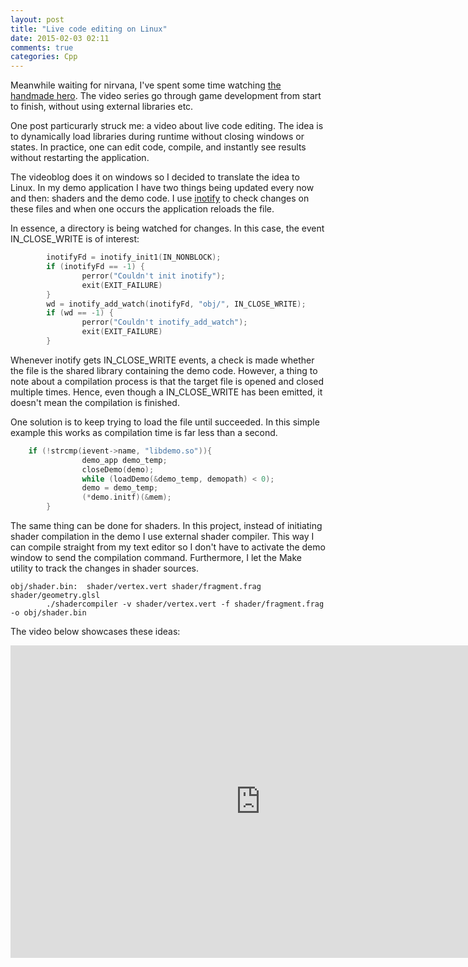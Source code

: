 ```yaml
---
layout: post
title: "Live code editing on Linux"
date: 2015-02-03 02:11
comments: true
categories: Cpp
---
```


Meanwhile waiting for nirvana, I've spent some time watching [the handmade hero](https://handmadehero.org/). The video series go through game development from start to finish, without using external libraries etc.

 One post particurarly struck me: a video about live code editing. The idea is to dynamically load libraries during runtime without closing windows or states. In practice, one can edit code, compile, and instantly see results without restarting the application. 

The videoblog does it on windows so I decided to translate the idea to Linux. In my demo application I have two things being updated every now and then: shaders and the demo code. I use [inotify](http://man7.org/linux/man-pages/man7/inotify.7.html) to check changes on these files and when one occurs the application reloads the file.

In essence, a directory is being watched for changes. In this case, the event IN_CLOSE_WRITE is of interest:

``` cpp
        inotifyFd = inotify_init1(IN_NONBLOCK);                                 
        if (inotifyFd == -1) {                                                  
                perror("Couldn't init inotify");                                
                exit(EXIT_FAILURE)                                              
        }                                                                       
        wd = inotify_add_watch(inotifyFd, "obj/", IN_CLOSE_WRITE);              
        if (wd == -1) {                                                         
                perror("Couldn't inotify_add_watch");                           
                exit(EXIT_FAILURE)                                              
        }                                                                       
```

Whenever inotify gets IN_CLOSE_WRITE events, a check is made whether the file is the shared library containing the demo code. However, a thing to note about a compilation process is that the target file is opened and closed multiple times. Hence, even though a IN_CLOSE_WRITE has been emitted, it doesn't mean the compilation is finished.

One solution is to keep trying to load the file until succeeded. In this simple example this works as compilation time is far less than a second.

``` cpp
	if (!strcmp(ievent->name, "libdemo.so")){
                demo_app demo_temp;                        
                closeDemo(demo);                           
                while (loadDemo(&demo_temp, demopath) < 0); 
                demo = demo_temp;                       
                (*demo.initf)(&mem);                    
        }   
```

The same thing can be done for shaders. In this project, instead of initiating shader compilation in the demo I use external shader compiler. This way I can compile straight from my text editor so I don't have to activate the demo window to send the compilation command. Furthermore, I let the Make utility to track the changes in shader sources. 

``` make
obj/shader.bin:  shader/vertex.vert shader/fragment.frag shader/geometry.glsl   
        ./shadercompiler -v shader/vertex.vert -f shader/fragment.frag -o obj/shader.bin
```

The video below showcases these ideas:

<iframe width="800" height="500" src="https://www.youtube.com/embed/PED2py0oABY" frameborder="0" allowfullscreen></iframe>



